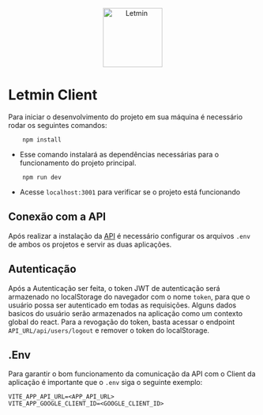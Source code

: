 <p align="center">
    <img src="https://user-images.githubusercontent.com/69210720/185982833-789fde66-a3d4-401b-a9c3-efdbcbdfba2c.png" width="120" alt="Letmin">
</p>

# Letmin Client

Para iniciar o desenvolvimento do projeto em sua máquina é necessário rodar os seguintes comandos:

```
    npm install
```

- Esse comando instalará as dependências necessárias para o funcionamento do projeto principal.

```
    npm run dev
```

- Acesse `localhost:3001` para verificar se o projeto está funcionando

## Conexão com a API

Após realizar a instalação da [API](https://github.com/LETMIN-Corp/letmin-api) é necessário configurar os arquivos `.env` de ambos os projetos e servir as duas aplicações.

## Autenticação

Após a Autenticação ser feita, o token JWT de autenticação será armazenado no localStorage do navegador com o nome `token`, para que o usuário possa ser autenticado em todas as requisições.
Alguns dados basicos do usuário serão armazenados na aplicação como um contexto global do react.
Para a revogação do token, basta acessar o endpoint `API_URL/api/users/logout` e remover o token do localStorage.

## .Env

Para garantir o bom funcionamento da comunicação da API com o Client da aplicação é importante que o `.env` siga o seguinte exemplo:

```
VITE_APP_API_URL=<APP_API_URL>
VITE_APP_GOOGLE_CLIENT_ID=<GOOGLE_CLIENT_ID>
```

